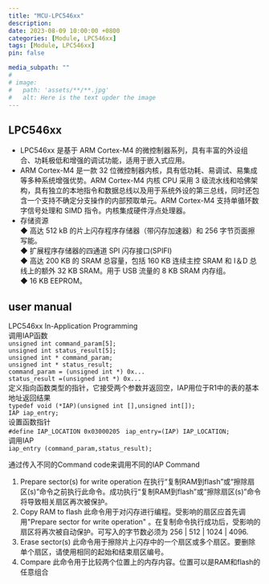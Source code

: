 ```yaml
---
title: "MCU-LPC546xx"
description: 
date: 2023-08-09 10:00:00 +0800
categories: [Module, LPC546xx]
tags: [Module, LPC546xx]
pin: false

media_subpath: ""
#
# image:
#   path: 'assets/**/**.jpg'
#   alt: Here is the text upder the image
---
```



## **LPC546xx**  
- LPC546xx 是基于 ARM Cortex-M4 的微控制器系列，具有丰富的外设组合、功耗极低和增强的调试功能，适用于嵌入式应用。  
- ARM Cortex-M4 是一款 32 位微控制器内核，具有低功耗、易调试、易集成等多种系统增强优势。ARM Cortex-M4 内核 CPU 采用 3 级流水线和哈佛架构，具有独立的本地指令和数据总线以及用于系统外设的第三总线，同时还包含一个支持不确定分支操作的内部预取单元。ARM Cortex-M4 支持单循环数字信号处理和 SIMD 指令。内核集成硬件浮点处理器。  
- 存储资源  
◆ 高达 512 kB 的片上闪存程序存储器（带闪存加速器）和 256 字节页面擦写能。    
◆ 扩展程序存储器的四通道 SPI 闪存接口(SPIFI)  
◆ 高达 200 KB 的 SRAM 总容量，包括 160 KB 连续主控 SRAM 和 I＆D 总线上的额外 32 KB SRAM。用于 USB 流量的 8 KB SRAM 内存组。  
◆ 16 KB EEPROM。  

## user manual  
LPC546xx In-Application Programming  
调用IAP函数  
`unsigned int command_param[5];`  
`unsigned int status_result[5];`  
`unsigned int * command_param;`  
`unsigned int * status_result;`  
`command_param = (unsigned int *) 0x...`  
`status_result =(unsigned int *) 0x...`  
定义指向函数类型的指针，它接受两个参数并返回空，IAP用位于R1中的表的基本地址返回结果  
`typedef void (*IAP)(unsigned int [],unsigned int[]);`  
`IAP iap_entry;`  
设置函数指针  
`#define IAP_LOCATION 0x03000205 ` 
`iap_entry=(IAP) IAP_LOCATION;`  
调用IAP  
`iap_entry (command_param,status_result);`  

通过传入不同的Command code来调用不同的IAP Command  
1. Prepare sector(s) for write operation
在执行“复制RAM到flash”或“擦除扇区(s)”命令之前执行此命令。成功执行“复制RAM到flash”或“擦除扇区(s)”命令将导致相关扇区再次被保护。
2. Copy RAM to flash
此命令用于对闪存进行编程。受影响的扇区应首先调用"Prepare sector for write operation" 。在复制命令执行成功后，受影响的扇区将再次被自动保护。可写入的字节数必须为 256 | 512 | 1024 | 4096.
3. Erase sector(s)
此命令用于擦除片上闪存中的一个扇区或多个扇区。要删除单个扇区，请使用相同的起始和结束扇区编号。
4. Compare
此命令用于比较两个位置上的内存内容。位置可以是RAM和flash的任意组合
